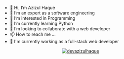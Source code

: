 - 👋 Hi, I’m Azizul Haque
- 👋 I’m an expert as a software engineering
- 👀 I’m interested in Programming
- 🌱 I’m currently learning Python
- 💞️ I’m looking to collaborate with a web developer
- 📫 How to reach me ...
- 🌱 I'm currently working as a full-stack web developer

<!---
devazizulhaque/devazizulhaque is a ✨ special ✨ repository because its `README.md` (this file) appears on your GitHub profile.
You can click the Preview link to take a look at your changes.
--->

<p align="center"> <a href="https://github.com/ryo-ma/github-profile-trophy"><img src="https://github-profile-trophy.vercel.app/?username=devazizulhaque" alt="devazizulhaque" /></a> </p>
<!---
<img align="center" src="https://github-readme-stats.vercel.app/api/top-langs?username=devazizulhaque&show_icons=true&locale=en&layout=compact" alt="devazizulhaque" />
--->
